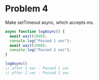 # Problem 4

Make setTimeout async, which accepts ms.

```js
async function logAsync() {
  await wait(1000);
  console.log("Passed 1 sec");
  await wait(2000);
  console.log("Passed 2 sec");
}

logAsync()
// after 1 sec - Passed 1 sec
// after 2 sec - Passed 2 sec
```